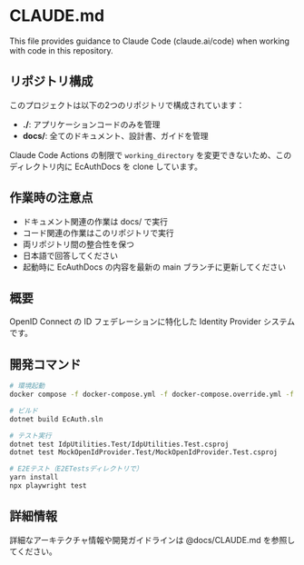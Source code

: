 # CLAUDE.md

This file provides guidance to Claude Code (claude.ai/code) when working with code in this repository.

## リポジトリ構成

このプロジェクトは以下の2つのリポジトリで構成されています：

- **./**: アプリケーションコードのみを管理
- **docs/**: 全てのドキュメント、設計書、ガイドを管理

Claude Code Actions の制限で `working_directory` を変更できないため、このディレクトリ内に EcAuthDocs を clone しています。

## 作業時の注意点

- ドキュメント関連の作業は docs/ で実行
- コード関連の作業はこのリポジトリで実行
- 両リポジトリ間の整合性を保つ
- 日本語で回答してください
- 起動時に EcAuthDocs の内容を最新の main ブランチに更新してください

## 概要

OpenID Connect の ID フェデレーションに特化した Identity Provider システムです。

## 開発コマンド

```bash
# 環境起動
docker compose -f docker-compose.yml -f docker-compose.override.yml -f obj/Docker/docker-compose.vs.debug.g.yml -f docker-compose.vs.debug.yml -p ec-auth up -d

# ビルド
dotnet build EcAuth.sln

# テスト実行
dotnet test IdpUtilities.Test/IdpUtilities.Test.csproj
dotnet test MockOpenIdProvider.Test/MockOpenIdProvider.Test.csproj

# E2Eテスト（E2ETestsディレクトリで）
yarn install
npx playwright test
```

## 詳細情報

詳細なアーキテクチャ情報や開発ガイドラインは @docs/CLAUDE.md を参照してください。
